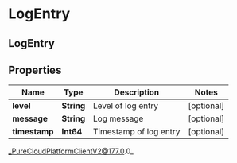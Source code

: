 # LogEntry

## LogEntry

## Properties

|Name | Type | Description | Notes|
|------------ | ------------- | ------------- | -------------|
| **level** | **String** | Level of log entry | [optional] |
| **message** | **String** | Log message | [optional] |
| **timestamp** | **Int64** | Timestamp of log entry | [optional] |



_PureCloudPlatformClientV2@177.0.0_
